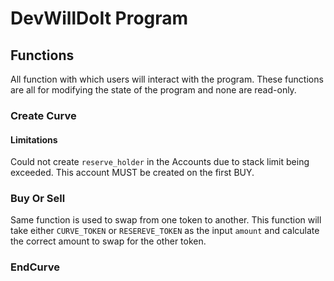 # DevWillDoIt Program

## Functions

All function with which users will interact with the program. These functions are all for modifying the state of the program and none are read-only.

### Create Curve

#### Limitations

Could not create `reserve_holder` in the Accounts due to stack limit being exceeded. This account MUST be created on the first BUY.

### Buy Or Sell

Same function is used to swap from one token to another. This function will take either `CURVE_TOKEN` or `RESEREVE_TOKEN` as the input `amount` and calculate the correct amount to swap for the other token.

### EndCurve
